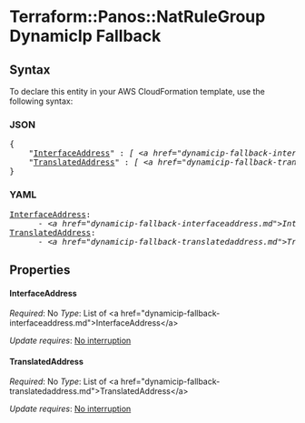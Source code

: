 # Terraform::Panos::NatRuleGroup DynamicIp Fallback

## Syntax

To declare this entity in your AWS CloudFormation template, use the following syntax:

### JSON

<pre>
{
    "<a href="#interfaceaddress" title="InterfaceAddress">InterfaceAddress</a>" : <i>[ &lt;a href=&#34;dynamicip-fallback-interfaceaddress.md&#34;&gt;InterfaceAddress&lt;/a&gt;, ... ]</i>,
    "<a href="#translatedaddress" title="TranslatedAddress">TranslatedAddress</a>" : <i>[ &lt;a href=&#34;dynamicip-fallback-translatedaddress.md&#34;&gt;TranslatedAddress&lt;/a&gt;, ... ]</i>
}
</pre>

### YAML

<pre>
<a href="#interfaceaddress" title="InterfaceAddress">InterfaceAddress</a>: <i>
      - &lt;a href=&#34;dynamicip-fallback-interfaceaddress.md&#34;&gt;InterfaceAddress&lt;/a&gt;</i>
<a href="#translatedaddress" title="TranslatedAddress">TranslatedAddress</a>: <i>
      - &lt;a href=&#34;dynamicip-fallback-translatedaddress.md&#34;&gt;TranslatedAddress&lt;/a&gt;</i>
</pre>

## Properties

#### InterfaceAddress

_Required_: No
_Type_: List of &lt;a href=&#34;dynamicip-fallback-interfaceaddress.md&#34;&gt;InterfaceAddress&lt;/a&gt;

_Update requires_: [No interruption](https://docs.aws.amazon.com/AWSCloudFormation/latest/UserGuide/using-cfn-updating-stacks-update-behaviors.html#update-no-interrupt)

#### TranslatedAddress

_Required_: No
_Type_: List of &lt;a href=&#34;dynamicip-fallback-translatedaddress.md&#34;&gt;TranslatedAddress&lt;/a&gt;

_Update requires_: [No interruption](https://docs.aws.amazon.com/AWSCloudFormation/latest/UserGuide/using-cfn-updating-stacks-update-behaviors.html#update-no-interrupt)

